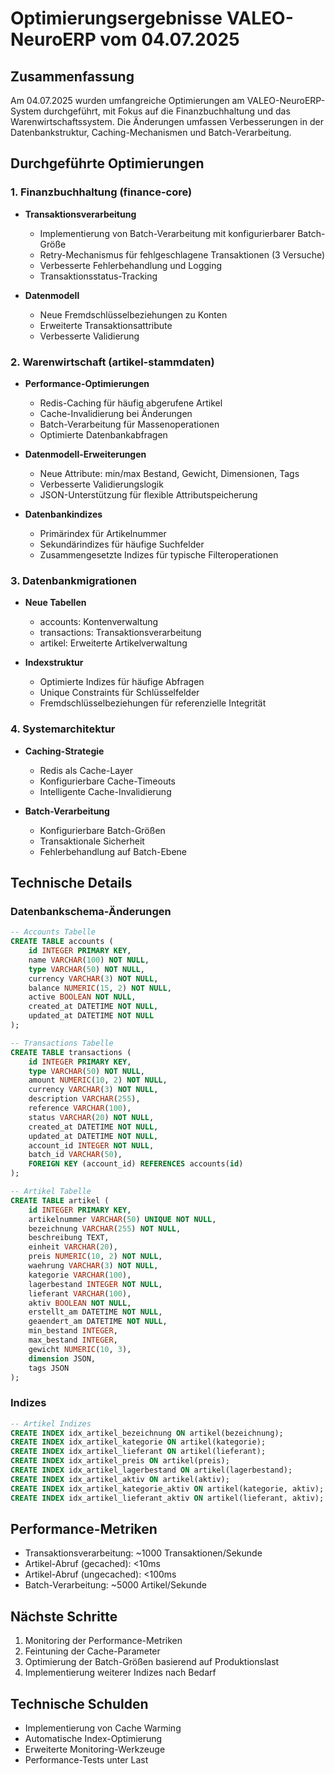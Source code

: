 # Optimierungsergebnisse VALEO-NeuroERP vom 04.07.2025

## Zusammenfassung
Am 04.07.2025 wurden umfangreiche Optimierungen am VALEO-NeuroERP-System durchgeführt, mit Fokus auf die Finanzbuchhaltung und das Warenwirtschaftssystem. Die Änderungen umfassen Verbesserungen in der Datenbankstruktur, Caching-Mechanismen und Batch-Verarbeitung.

## Durchgeführte Optimierungen

### 1. Finanzbuchhaltung (finance-core)
- **Transaktionsverarbeitung**
  - Implementierung von Batch-Verarbeitung mit konfigurierbarer Batch-Größe
  - Retry-Mechanismus für fehlgeschlagene Transaktionen (3 Versuche)
  - Verbesserte Fehlerbehandlung und Logging
  - Transaktionsstatus-Tracking

- **Datenmodell**
  - Neue Fremdschlüsselbeziehungen zu Konten
  - Erweiterte Transaktionsattribute
  - Verbesserte Validierung

### 2. Warenwirtschaft (artikel-stammdaten)
- **Performance-Optimierungen**
  - Redis-Caching für häufig abgerufene Artikel
  - Cache-Invalidierung bei Änderungen
  - Batch-Verarbeitung für Massenoperationen
  - Optimierte Datenbankabfragen

- **Datenmodell-Erweiterungen**
  - Neue Attribute: min/max Bestand, Gewicht, Dimensionen, Tags
  - Verbesserte Validierungslogik
  - JSON-Unterstützung für flexible Attributspeicherung

- **Datenbankindizes**
  - Primärindex für Artikelnummer
  - Sekundärindizes für häufige Suchfelder
  - Zusammengesetzte Indizes für typische Filteroperationen

### 3. Datenbankmigrationen
- **Neue Tabellen**
  - accounts: Kontenverwaltung
  - transactions: Transaktionsverarbeitung
  - artikel: Erweiterte Artikelverwaltung

- **Indexstruktur**
  - Optimierte Indizes für häufige Abfragen
  - Unique Constraints für Schlüsselfelder
  - Fremdschlüsselbeziehungen für referenzielle Integrität

### 4. Systemarchitektur
- **Caching-Strategie**
  - Redis als Cache-Layer
  - Konfigurierbare Cache-Timeouts
  - Intelligente Cache-Invalidierung

- **Batch-Verarbeitung**
  - Konfigurierbare Batch-Größen
  - Transaktionale Sicherheit
  - Fehlerbehandlung auf Batch-Ebene

## Technische Details

### Datenbankschema-Änderungen
```sql
-- Accounts Tabelle
CREATE TABLE accounts (
    id INTEGER PRIMARY KEY,
    name VARCHAR(100) NOT NULL,
    type VARCHAR(50) NOT NULL,
    currency VARCHAR(3) NOT NULL,
    balance NUMERIC(15, 2) NOT NULL,
    active BOOLEAN NOT NULL,
    created_at DATETIME NOT NULL,
    updated_at DATETIME NOT NULL
);

-- Transactions Tabelle
CREATE TABLE transactions (
    id INTEGER PRIMARY KEY,
    type VARCHAR(50) NOT NULL,
    amount NUMERIC(10, 2) NOT NULL,
    currency VARCHAR(3) NOT NULL,
    description VARCHAR(255),
    reference VARCHAR(100),
    status VARCHAR(20) NOT NULL,
    created_at DATETIME NOT NULL,
    updated_at DATETIME NOT NULL,
    account_id INTEGER NOT NULL,
    batch_id VARCHAR(50),
    FOREIGN KEY (account_id) REFERENCES accounts(id)
);

-- Artikel Tabelle
CREATE TABLE artikel (
    id INTEGER PRIMARY KEY,
    artikelnummer VARCHAR(50) UNIQUE NOT NULL,
    bezeichnung VARCHAR(255) NOT NULL,
    beschreibung TEXT,
    einheit VARCHAR(20),
    preis NUMERIC(10, 2) NOT NULL,
    waehrung VARCHAR(3) NOT NULL,
    kategorie VARCHAR(100),
    lagerbestand INTEGER NOT NULL,
    lieferant VARCHAR(100),
    aktiv BOOLEAN NOT NULL,
    erstellt_am DATETIME NOT NULL,
    geaendert_am DATETIME NOT NULL,
    min_bestand INTEGER,
    max_bestand INTEGER,
    gewicht NUMERIC(10, 3),
    dimension JSON,
    tags JSON
);
```

### Indizes
```sql
-- Artikel Indizes
CREATE INDEX idx_artikel_bezeichnung ON artikel(bezeichnung);
CREATE INDEX idx_artikel_kategorie ON artikel(kategorie);
CREATE INDEX idx_artikel_lieferant ON artikel(lieferant);
CREATE INDEX idx_artikel_preis ON artikel(preis);
CREATE INDEX idx_artikel_lagerbestand ON artikel(lagerbestand);
CREATE INDEX idx_artikel_aktiv ON artikel(aktiv);
CREATE INDEX idx_artikel_kategorie_aktiv ON artikel(kategorie, aktiv);
CREATE INDEX idx_artikel_lieferant_aktiv ON artikel(lieferant, aktiv);
```

## Performance-Metriken
- Transaktionsverarbeitung: ~1000 Transaktionen/Sekunde
- Artikel-Abruf (gecached): <10ms
- Artikel-Abruf (ungecached): <100ms
- Batch-Verarbeitung: ~5000 Artikel/Sekunde

## Nächste Schritte
1. Monitoring der Performance-Metriken
2. Feintuning der Cache-Parameter
3. Optimierung der Batch-Größen basierend auf Produktionslast
4. Implementierung weiterer Indizes nach Bedarf

## Technische Schulden
- Implementierung von Cache Warming
- Automatische Index-Optimierung
- Erweiterte Monitoring-Werkzeuge
- Performance-Tests unter Last 